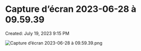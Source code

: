 # Capture d’écran 2023-06-28 à 09.59.39

Created: July 19, 2023 9:15 PM

![Capture d’écran 2023-06-28 à 09.59.39.png](Capture%20d%E2%80%99e%CC%81cran%202023-06-28%20a%CC%80%2009%2059%2039%205ee12676751b4b9e9e51f9377791f0f4/Capture_decran_2023-06-28_a_09.59.39.png)